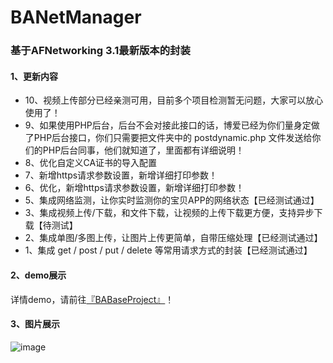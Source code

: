 # BANetManager
### 基于AFNetworking 3.1最新版本的封装

#### 1、更新内容

- 10、视频上传部分已经亲测可用，目前多个项目检测暂无问题，大家可以放心使用了！
- 9、如果使用PHP后台，后台不会对接此接口的话，博爱已经为你们量身定做了PHP后台接口，你们只需要把文件夹中的 postdynamic.php 文件发送给你们的PHP后台同事，他们就知道了，里面都有详细说明！
- 8、优化自定义CA证书的导入配置
- 7、新增https请求参数设置，新增详细打印参数！
- 6、优化，新增https请求参数设置，新增详细打印参数！
- 5、集成网络监测，让你实时监测你的宝贝APP的网络状态【已经测试通过】
- 3、集成视频上传/下载，和文件下载，让视频的上传下载更方便，支持异步下载【待测试】
- 2、集成单图/多图上传，让图片上传更简单，自带压缩处理【已经测试通过】
- 1、集成 get / post / put / delete 等常用请求方式的封装【已经测试通过】

#### 2、demo展示
详情demo，请前往[『BABaseProject』](https://github.com/boai/BABaseProject)！

#### 3、图片展示

![image](https://github.com/boai/BANetManager/blob/master/image.png)

